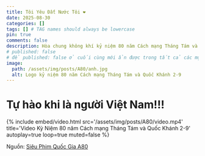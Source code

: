 ```yaml
---
title: Tôi Yêu Đất Nước Tôi ❤️
date: 2025-08-30
categories: []
tags: [] # TAG names should always be lowercase
pin: true
comments: false
description: Hòa chung không khí kỷ niệm 80 năm Cách mạng Tháng Tám và Quốc Khánh 2-9, mình viết bài viết này để tổng hợp lại những khoảnh khắc đẹp nhất trong các buổi hợp luyện, tổng duyệt do người dùng đăng tải
# published: false
# để published: false ở cuối cùng mới ẩn được trong tất cả các mục
image:
  path: /assets/img/posts/A80/anh.jpg
  alt: Logo kỷ niệm 80 năm Cách mạng Tháng Tám và Quốc Khánh 2-9
---
```

# Tự hào khi là người Việt Nam!!!
{%
  include embed/video.html
  src='/assets/img/posts/A80/video.mp4'
  title='Video Kỷ Niệm 80 năm Cách mạng Tháng Tám và Quốc Khánh 2-9'
  autoplay=true
  loop=true
  muted=false
%}

Nguồn: [Siêu Phim Quốc Gia A80](https://www.tiktok.com/@sieu.phim.a80/video/7543086947720367367?is_from_webapp=1&sender_device=pc&web_id=7544404835497608720)

